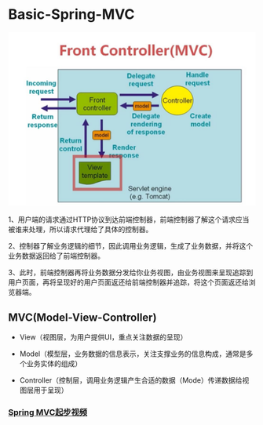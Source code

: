 # Basic-Spring-MVC
<img src="https://github.com/Eaaon/Basic-Spring-MVC/blob/master/Spring%20MVC.JPG">
<p>1、用户端的请求通过HTTP协议到达前端控制器，前端控制器了解这个请求应当被谁来处理，所以请求代理给了具体的控制器。</p>
<p>2、控制器了解业务逻辑的细节，因此调用业务逻辑，生成了业务数据，并将这个业务数据返回给了前端控制器。</p>
<p>3、此时，前端控制器再将业务数据分发给你业务视图，由业务视图来呈现追踪到用户页面，再将呈现好的用户页面返还给前端控制器并追踪，将这个页面返还给浏览器端。</p>

## MVC(Model-View-Controller)

* View（视图层，为用户提供UI，重点关注数据的呈现）
     
* Model（模型层，业务数据的信息表示，关注支撑业务的信息构成，通常是多个业务实体的组成）
    
* Controller（控制层，调用业务逻辑产生合适的数据（Mode）传递数据给视图层用于呈现）        

### [Spring MVC起步视频](http://www.imooc.com/learn/47)
